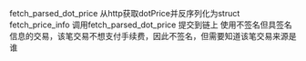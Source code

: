 fetch_parsed_dot_price
  从http获取dotPrice并反序列化为struct
fetch_price_info
  调用fetch_parsed_dot_price
  提交到链上
  使用不签名但具签名信息的交易，该笔交易不想支付手续费，因此不签名，但需要知道该笔交易来源是谁
  
